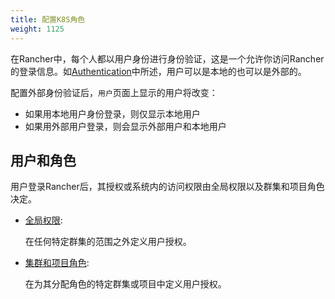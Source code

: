 ```yaml
---
title: 配置K8S角色
weight: 1125
---
```


在Rancher中，每个人都以用户身份进行身份验证，这是一个允许你访问Rancher的登录信息。如[Authentication](../../authentication/)中所述，用户可以是本地的也可以是外部的。

配置外部身份验证后，`用户`页面上显示的用户将改变：

- 如果用本地用户身份登录，则仅显示本地用户
- 如果用外部用户登录，则会显示外部用户和本地用户

## 用户和角色

用户登录Rancher后，其授权或系统内的访问权限由全局权限以及群集和项目角色决定。

- [全局权限](./global-permissions/):

    在任何特定群集的范围之外定义用户授权。

- [集群和项目角色](./cluster-project-roles/):

   在为其分配角色的特定群集或项目中定义用户授权。
